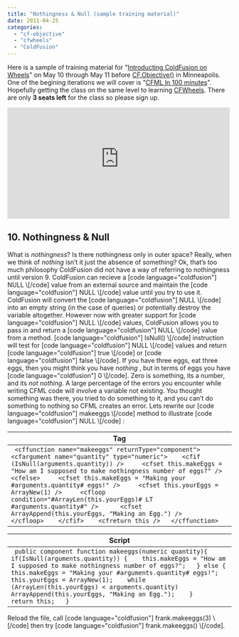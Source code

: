 ```yaml
---
title: "Nothingness & Null (sample training material)"
date: 2011-04-25
categories: 
  - "cf-objective"
  - "cfwheels"
  - "ColdFusion"
---
```


Here is a sample of training material for "[Introducting ColdFusion on Wheels](http://cfwheels-training.stagehq.com/events/659)" on May 10 through May 11 before [CF.Objective()](http://www.cfobjective.com) in Minneapolis. One of the begining iterations we will cover is "[CFML In 100 minutes](https://github.com/mhenke/CFML-in-100-minutes/blob/master/cfml100mins.textile)". Hopefully getting the class on the same level to learning [CFWheels](http://www.cfwheels.org). There are only **3 seats left** for the class so please sign up.

<iframe src="http://cfwheels-training.stagehq.com/events/659/external" marginheight="5" marginwidth="5" frameborder="0" scrolling="auto" height="250" width="500"></iframe>

## 10\. Nothingness & Null

What is _nothingness_? Is there nothingness only in outer space? Really, when we think of _nothing_ isn’t it just the absence of something? Ok, that’s too much philosophy ColdFusion did not have a way of referring to nothingness until version 9. ColdFusion can recieve a \[code language="coldfusion"\]
NULL
\\[/code\] value from an external source and maintain the \[code language="coldfusion"\]
NULL
\\[/code\] value until you try to use it. ColdFusion will convert the \[code language="coldfusion"\]
NULL
\\[/code\] into an empty string (in the case of queries) or potentially destroy the variable altogether. However now with greater support for \[code language="coldfusion"\]
NULL
\\[/code\] values, ColdFusion allows you to pass in and return a \[code language="coldfusion"\]
NULL
\\[/code\] value from a method. \[code language="coldfusion"\]
IsNull()
\\[/code\] instruction will test for \[code language="coldfusion"\]
NULL
\\[/code\] values and return \[code language="coldfusion"\]
true
\\[/code\] or \[code language="coldfusion"\]
false
\\[/code\]. If you have three eggs, eat three eggs, then you might think you have _nothing_ , but in terms of eggs you have \[code language="coldfusion"\]
0
\\[/code\]. Zero is something, its a number, and its _not nothing_. A large percentage of the errors you encounter while writing CFML code will involve a variable not existing. You thought something was there, you tried to do something to it, and you can’t do something to nothing so CFML creates an error. Lets rewrite our \[code language="coldfusion"\]
makeeggs
\\[/code\] method to illustrate \[code language="coldfusion"\]
NULL
\\[/code\] :

| **Tag** |
| --- |
|   ```  <cffunction name="makeeggs" returnType="component">    <cfargument name="quantity" type="numeric">    <cfif (IsNull(arguments.quantity)) />     <cfset this.makeEggs = "How am I supposed to make nothingness number of eggs?" />    <cfelse>     <cfset this.makeEggs = "Making your #arguments.quantity# eggs!" />     <cfset this.yourEggs = ArrayNew(1) />     <cfloop condition="#ArrayLen(this.yourEggs)# LT #arguments.quantity#" />      <cfset ArrayAppend(this.yourEggs, "Making an Egg.") />     </cfloop>    </cfif>    <cfreturn this />   </cffunction>   ```     |

| **Script** |
| --- |
|   ```  public component function makeeggs(numeric quantity){   if(IsNull(arguments.quantity)) {    this.makeEggs = "How am I supposed to make nothingness number of eggs?";   } else {    this.makeEggs = "Making your #arguments.quantity# eggs!";    this.yourEggs = ArrayNew(1);    while (ArrayLen(this.yourEggs) < arguments.quantity)  	ArrayAppend(this.yourEggs, "Making an Egg.");    }    return this;   }   ```     |

Reload the file, call \[code language="coldfusion"\]
frank.makeeggs(3)
\\[/code\] then try \[code language="coldfusion"\]
frank.makeeggs()
\\[/code\].

